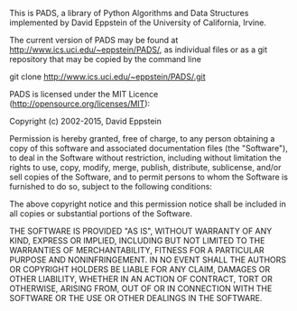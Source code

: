 This is PADS, a library of Python Algorithms and Data Structures
implemented by David Eppstein of the University of California, Irvine.

The current version of PADS may be found at
<http://www.ics.uci.edu/~eppstein/PADS/>, as individual files or as a
git repository that may be copied by the command line

git clone http://www.ics.uci.edu/~eppstein/PADS/.git

PADS is licensed under the MIT Licence (http://opensource.org/licenses/MIT):

Copyright (c) 2002-2015, David Eppstein

Permission is hereby granted, free of charge, to any person obtaining a copy
of this software and associated documentation files (the "Software"), to deal
in the Software without restriction, including without limitation the rights
to use, copy, modify, merge, publish, distribute, sublicense, and/or sell
copies of the Software, and to permit persons to whom the Software is
furnished to do so, subject to the following conditions:

The above copyright notice and this permission notice shall be included in
all copies or substantial portions of the Software.

THE SOFTWARE IS PROVIDED "AS IS", WITHOUT WARRANTY OF ANY KIND, EXPRESS OR
IMPLIED, INCLUDING BUT NOT LIMITED TO THE WARRANTIES OF MERCHANTABILITY,
FITNESS FOR A PARTICULAR PURPOSE AND NONINFRINGEMENT. IN NO EVENT SHALL THE
AUTHORS OR COPYRIGHT HOLDERS BE LIABLE FOR ANY CLAIM, DAMAGES OR OTHER
LIABILITY, WHETHER IN AN ACTION OF CONTRACT, TORT OR OTHERWISE, ARISING FROM,
OUT OF OR IN CONNECTION WITH THE SOFTWARE OR THE USE OR OTHER DEALINGS IN
THE SOFTWARE.
